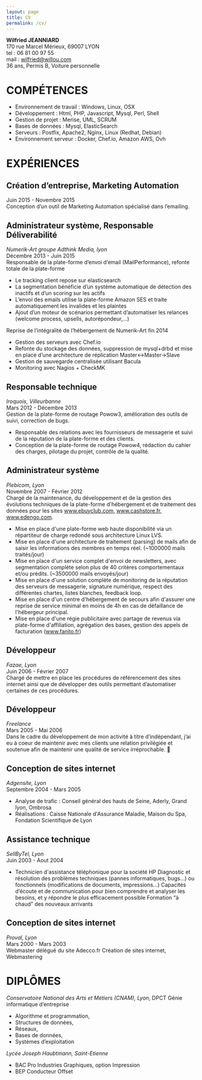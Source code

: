 ```yaml
---
layout: page
title: CV
permalink: /cv/
---
```


**Wilfried JEANNIARD** <br/>
170 rue Marcel Mérieux, 69007 LYON <br/>
tel : 06 81 00 97 55<br/>
mail : wilfried@willou.com<br/>
36 ans, Permis B, Voiture personnelle



# COMPÉTENCES
- Environnement de travail : Windows, Linux, OSX
- Développement : Html, PHP, Javascript, Mysql, Perl, Shell
- Gestion de projet : Merise, UML, SCRUM
- Bases de données : Mysql, ElasticSearch
- Serveurs : Postfix, Apache2, Nginx, Linux (Redhat, Debian)
- Environnement serveur : Docker, Chef.io, Amazon AWS, Ovh

# EXPÉRIENCES

## Création d’entreprise, Marketing Automation
Juin 2015 - Novembre 2015 <br/>
Conception d’un outil de Marketing Automation spécialisé dans l’emailing.

## Administrateur système, Responsable Déliverabilité
*Numerik-Art groupe Adthink Media, lyon*<br/>
Décembre 2013 - Juin 2015 <br/>
Responsable de la plate-forme d’envoi d’email (MailPerformance), refonte totale de la plate-forme

- Le tracking client repose sur elasticsearch
- La segmentation bénéficie d’un système automatique de détection des inactifs et d’un scoring sur les actifs
- L’envoi des emails utilise la plate-forme Amazon SES et traite automatiquement les invalides et les plaintes
- Ajout d’un moteur de scénarios permettant d’automatiser les relances (welcome process, upsells, autorépondeur,...)

Reprise de l’intégralité de l’hébergement de Numerik-Art fin 2014

- Gestion des serveurs avec Chef.io
- Refonte du stockage des données, suppression de mysql+drbd et mise en place d’une architecture de réplication Master<->Master->Slave
- Gestion de sauvegarde centralisée utilisant Bacula
- Monitoring avec Nagios + CheckMK

## Responsable technique
*Iroquois, Villeurbanne*<br/>
Mars 2012 - Décembre 2013<br/>
Gestion de la plate-forme de routage Powow3, amélioration des outils de suivi, correction de bugs.

- Responsable des relations avec les fournisseurs de messagerie et suivi de la réputation de la plate-forme et des clients.<br/>
- Conception de la plate-forme de routage Powow4, rédaction du cahier des charges, pilotage du projet, contrôle de la qualité.

## Administrateur système
*Plebicom, Lyon*<br/>
Novembre 2007 - Février 2012<br/>
Chargé de la maintenance, du développement et de la gestion des évolutions techniques de la plate-forme d'hébergement et de traitement des données pour les sites www.ebuyclub.com, www.cashstore.fr, www.edengo.com.

- Mise en place d'une plate-forme web haute disponibilité via un répartiteur de charge redondé sous architecture Linux LVS.
- Mise en place d'une architecture de traitement (parsing) de mails afin de saisir les informations des membres en temps réel. (~1000000 mails traités/jour)
- Mise en place d'un service complet d'envoi de newsletters, avec segmentation complète selon plus de 40 critères comportementaux et/ou prédits. (~3500000 mails envoyés/jour)
- Mise en place d'une solution complète de monitoring de la réputation des serveurs de messagerie, signature numérique, respect des différentes chartes, listes blanches, feedback loop.
- Mise en place d'un centre d'hébergement de secours afin d'assurer une reprise de service minimal en moins de 4h en cas de défaillance de l'hébergeur principal.
- Mise en place d'une régie publicitaire avec partage de revenus via plate-forme d'affiliation, agrégation des bases, gestion des appels de facturation (www.fanito.fr)

## Développeur
*Fazae, Lyon*<br/>
Juin 2006 - Février 2007<br/>
Chargé de mettre en place les procédures de référencement des sites internet ainsi que de développer des outils permettant d’automatiser certaines de ces procédures.

## Développeur
*Freelance*<br/>
Mars 2005 - Mai 2006<br/>
Dans le cadre du développement de mon activité à titre d’indépendant, j’ai eu à coeur de maintenir avec mes clients une relation privilégiée et soutenue afin de maintenir une qualité de service irréprochable.


## Conception de sites internet
*Adgensite, Lyon*<br/>
Septembre 2004 - Mars 2005

- Analyse de trafic : Conseil général des hauts de Seine, Aderly, Grand lyon, Ombrosa
- Réalisations : Caisse Nationale d'Assurance Maladie, Maison du Spa, Fondation Scientifique de Lyon

## Assistance technique
*SellByTel, Lyon*<br/>
Juin 2003 - Aout 2004

- Technicien d'assistance téléphonique pour la société HP
Diagnostic et résolution des problèmes techniques (pannes informatiques, bugs…) ou fonctionnels (modifications de documents, impressions…)
Capacités d’écoute et de communication pour bien comprendre et analyser les besoins, et y répondre le plus efficacement possible
Formation “à chaud” des nouveaux arrivants

## Conception de sites internet
*Proval, Lyon*<br/>
Mars 2000 - Mars 2003<br/>
Webmaster délégué du site Adecco.fr
Création de sites internet, Webmastering

# DIPLÔMES
*Conservatoire National des Arts et Métiers (CNAM), Lyon,*
DPCT Génie informatique d’entreprise
- Algorithme et programmation,
- Structures de données,
- Réseaux,
- Bases de données,
- Systèmes d’exploitation

*Lycée Joseph Haubtmann, Saint-Etienne*
- BAC Pro Industries Graphiques, option Impression
- BEP Conducteur Offset
